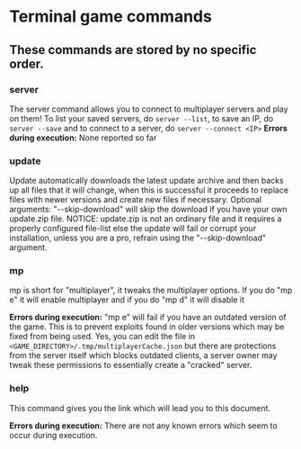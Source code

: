 # Terminal game commands
These commands are stored by no specific order.
---
### server
The server command allows you to connect to multiplayer servers and play on them!
To list your saved servers, do ``server --list``, to save an IP, do ``server --save`` and to connect to a server, do ``server --connect <IP>``
**Errors during execution:** None reported so far

### update
Update automatically downloads the latest update archive and then backs up all files that it will change, when this is successful it proceeds to replace files with newer versions and create new files if necessary.
Optional arguments: "--skip-download" will skip the download if you have your own update.zip file.
NOTICE: update.zip is not an ordinary file and it requires a properly configured file-list else the update will fail or corrupt your installation, unless you are a pro, refrain using the "--skip-download" argument.

### mp
mp is short for "multiplayer", it tweaks the multiplayer options.
If you do "mp e" it will enable multiplayer and if you do "mp d" it will disable it

**Errors during execution:**
"mp e" will fail if you have an outdated version of the game. This is to prevent exploits found in older versions which may be fixed from being used. Yes, you can edit the file in ``<GAME_DIRECTORY>/.tmp/multiplayerCache.json`` but there are protections from the server itself which blocks outdated clients, a server owner may tweak these permissions to essentially create a "cracked" server.

### help
This command gives you the link which will lead you to this document.

**Errors during execution:**
There are not any known errors which seem to occur during execution.

